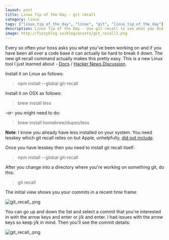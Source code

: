 ```yaml
---
layout: post
title: Linux Tip of the Day - git recall
category: linux
tags: ["linux_tip_of_the_day", "linux", "git", "linux_tip_of_the_day"]
description: Linux Tip of the Day - Use git recall to see what you did recently
image: http://fuzzyblog.io/blog/assets/git_recall1.png
---
```

Every so often your boss asks you what you've been working on and if you have been all over a code base it can actually be hard to break it down.  The new git recall command actually makes this pretty easy.  This is a new Linux tool I just learned about - [Docs](https://github.com/Fakerr/git-recall) / [Hacker News Discussion](https://news.ycombinator.com/item?id=13517486).

Install it on Linux as follows:

> npm install --global git-recall

Install it on OSX as follows:

> brew install less

-or- you might need to do:

> brew install homebrew/dupes/less

**Note**: I know you already have less installed on your system.  You need lesskey which git recall relies on but Apple, unhelpfully, [did not include](http://apple.stackexchange.com/questions/27269/is-less1-missing-lesskey-functionality).

Once you have lesskey then you need to install git recall itself:

> npm install --global git-recall

After you change into a directory where you're working on something git, do this:

> git recall

The initial view shows you your commits in a recent time frame:

![git_recall_.png](/blog/assets/git_recall1.png)

You can go up and down the list and select a commit that you're interested in with the arrow keys and enter or j/k and enter.  I had issues with the arrow keys so keep j/k in mind.  Then you'll see the commit details:

![git_recall_.png](/blog/assets/git_recall2.png)

